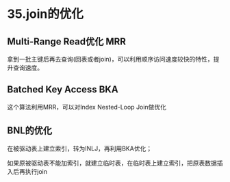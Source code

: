 # 35.join的优化


## Multi-Range Read优化 MRR

拿到一批主键后再去查询(回表或者join)，可以利用顺序访问速度较快的特性，提升查询速度。

## Batched Key Access BKA

这个算法利用MRR，可以对Index Nested-Loop Join做优化

## BNL的优化

在被驱动表上建立索引，转为INLJ，再利用BKA优化；

如果原被驱动表不能加索引，就建立临时表，在临时表上建立索引，把原表数据插入后再执行join


